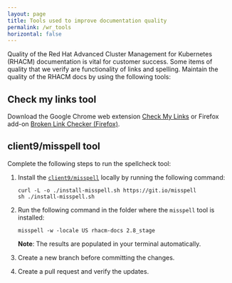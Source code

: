 ```yaml
---
layout: page
title: Tools used to improve documentation quality
permalink: /wr_tools
horizontal: false
---
```


Quality of the Red Hat Advanced Cluster Management for Kubernetes (RHACM) documentation is vital for customer success. Some items of quality that we verify are functionality of links and spelling. Maintain the quality of the RHACM docs by using the following tools:

## Check my links tool

Download the Google Chrome web extension [Check My Links](https://chrome.google.com/webstore/detail/check-my-links/ojkcdipcgfaekbeaelaapakgnjflfglf) or Firefox add-on [Broken Link Checker (Firefox)](https://add0n.com/broken-link-checker.html).

## client9/misspell tool

Complete the following steps to run the spellcheck tool:

1. Install the [`client9/misspell`](https://github.com/client9/misspell) locally by running the following command:
   ```
   curl -L -o ./install-misspell.sh https://git.io/misspell
   sh ./install-misspell.sh
   ```
2. Run the following command in the folder where the `misspell` tool is installed:
   ```
   misspell -w -locale US rhacm-docs 2.8_stage
   ```
   
   **Note**: The results are populated in your terminal automatically.

3. Create a new branch before committing the changes.
4. Create a pull request and verify the updates.  
